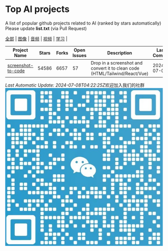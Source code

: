 # Top AI projects
A list of popular github projects related to AI (ranked by stars automatically)
Please update **list.txt** (via Pull Request)

<a href="./README.md">全部</a> |   <a href="./READMEpicture.md">图像</a> |   <a href="./READMEaudio.md">音频</a> | <a href="./READMEvideo.md">视频</a> | <a href="./READMElearn.md">学习</a> | 

| Project Name | Stars | Forks | Open Issues | Description | Last Commit |
| ------------ | ----- | ----- | ----------- | ----------- | ----------- |
| [screenshot-to-code](https://github.com/abi/screenshot-to-code) | 54586 | 6657 | 57 | Drop in a screenshot and convert it to clean code (HTML/Tailwind/React/Vue) | 2024-07-03 |

*Last Automatic Update: 2024-07-08T04:22:25Z*欢迎加入我们的社群 ![](https://raw.githubusercontent.com/mouuii/picture/master/weichat.jpg) 